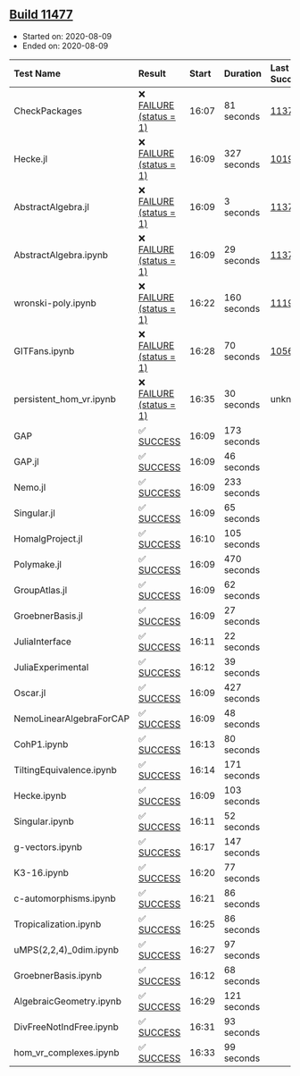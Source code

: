 ## [Build 11477](https://oscarci.mathematik.uni-kl.de/job/oscar/11477/)

* Started on: 2020-08-09
* Ended on: 2020-08-09

| Test Name    | Result | Start | Duration | Last Success | First Failure |
|:-------------|:-------|:------|:---------|:-------------|:--------------|
| CheckPackages | ❌ [FAILURE (status = 1)](https://oscarci.mathematik.uni-kl.de/job/oscar/11477/artifact/logs/build-11477/CheckPackages.log) | 16:07 | 81 seconds | [11376](https://oscarci.mathematik.uni-kl.de/job/oscar/11376/) | [11377](https://oscarci.mathematik.uni-kl.de/job/oscar/11377/) |
| Hecke.jl | ❌ [FAILURE (status = 1)](https://oscarci.mathematik.uni-kl.de/job/oscar/11477/artifact/logs/build-11477/Hecke.jl.log) | 16:09 | 327 seconds | [10197](https://oscarci.mathematik.uni-kl.de/job/oscar/10197/) | [10198](https://oscarci.mathematik.uni-kl.de/job/oscar/10198/) |
| AbstractAlgebra.jl | ❌ [FAILURE (status = 1)](https://oscarci.mathematik.uni-kl.de/job/oscar/11477/artifact/logs/build-11477/AbstractAlgebra.jl.log) | 16:09 | 3 seconds | [11376](https://oscarci.mathematik.uni-kl.de/job/oscar/11376/) | [11377](https://oscarci.mathematik.uni-kl.de/job/oscar/11377/) |
| AbstractAlgebra.ipynb | ❌ [FAILURE (status = 1)](https://oscarci.mathematik.uni-kl.de/job/oscar/11477/artifact/logs/build-11477/AbstractAlgebra.ipynb.log) | 16:09 | 29 seconds | [11376](https://oscarci.mathematik.uni-kl.de/job/oscar/11376/) | [11377](https://oscarci.mathematik.uni-kl.de/job/oscar/11377/) |
| wronski-poly.ipynb | ❌ [FAILURE (status = 1)](https://oscarci.mathematik.uni-kl.de/job/oscar/11477/artifact/logs/build-11477/wronski-poly.ipynb.log) | 16:22 | 160 seconds | [11192](https://oscarci.mathematik.uni-kl.de/job/oscar/11192/) | [11193](https://oscarci.mathematik.uni-kl.de/job/oscar/11193/) |
| GITFans.ipynb | ❌ [FAILURE (status = 1)](https://oscarci.mathematik.uni-kl.de/job/oscar/11477/artifact/logs/build-11477/GITFans.ipynb.log) | 16:28 | 70 seconds | [10566](https://oscarci.mathematik.uni-kl.de/job/oscar/10566/) | [10567](https://oscarci.mathematik.uni-kl.de/job/oscar/10567/) |
| persistent_hom_vr.ipynb | ❌ [FAILURE (status = 1)](https://oscarci.mathematik.uni-kl.de/job/oscar/11477/artifact/logs/build-11477/persistent_hom_vr.ipynb.log) | 16:35 | 30 seconds | unknown | unknown |
| GAP | ✅ [SUCCESS](https://oscarci.mathematik.uni-kl.de/job/oscar/11477/artifact/logs/build-11477/GAP.log) | 16:09 | 173 seconds |  |  |
| GAP.jl | ✅ [SUCCESS](https://oscarci.mathematik.uni-kl.de/job/oscar/11477/artifact/logs/build-11477/GAP.jl.log) | 16:09 | 46 seconds |  |  |
| Nemo.jl | ✅ [SUCCESS](https://oscarci.mathematik.uni-kl.de/job/oscar/11477/artifact/logs/build-11477/Nemo.jl.log) | 16:09 | 233 seconds |  |  |
| Singular.jl | ✅ [SUCCESS](https://oscarci.mathematik.uni-kl.de/job/oscar/11477/artifact/logs/build-11477/Singular.jl.log) | 16:09 | 65 seconds |  |  |
| HomalgProject.jl | ✅ [SUCCESS](https://oscarci.mathematik.uni-kl.de/job/oscar/11477/artifact/logs/build-11477/HomalgProject.jl.log) | 16:10 | 105 seconds |  |  |
| Polymake.jl | ✅ [SUCCESS](https://oscarci.mathematik.uni-kl.de/job/oscar/11477/artifact/logs/build-11477/Polymake.jl.log) | 16:09 | 470 seconds |  |  |
| GroupAtlas.jl | ✅ [SUCCESS](https://oscarci.mathematik.uni-kl.de/job/oscar/11477/artifact/logs/build-11477/GroupAtlas.jl.log) | 16:09 | 62 seconds |  |  |
| GroebnerBasis.jl | ✅ [SUCCESS](https://oscarci.mathematik.uni-kl.de/job/oscar/11477/artifact/logs/build-11477/GroebnerBasis.jl.log) | 16:09 | 27 seconds |  |  |
| JuliaInterface | ✅ [SUCCESS](https://oscarci.mathematik.uni-kl.de/job/oscar/11477/artifact/logs/build-11477/JuliaInterface.log) | 16:11 | 22 seconds |  |  |
| JuliaExperimental | ✅ [SUCCESS](https://oscarci.mathematik.uni-kl.de/job/oscar/11477/artifact/logs/build-11477/JuliaExperimental.log) | 16:12 | 39 seconds |  |  |
| Oscar.jl | ✅ [SUCCESS](https://oscarci.mathematik.uni-kl.de/job/oscar/11477/artifact/logs/build-11477/Oscar.jl.log) | 16:09 | 427 seconds |  |  |
| NemoLinearAlgebraForCAP | ✅ [SUCCESS](https://oscarci.mathematik.uni-kl.de/job/oscar/11477/artifact/logs/build-11477/NemoLinearAlgebraForCAP.log) | 16:09 | 48 seconds |  |  |
| CohP1.ipynb | ✅ [SUCCESS](https://oscarci.mathematik.uni-kl.de/job/oscar/11477/artifact/logs/build-11477/CohP1.ipynb.log) | 16:13 | 80 seconds |  |  |
| TiltingEquivalence.ipynb | ✅ [SUCCESS](https://oscarci.mathematik.uni-kl.de/job/oscar/11477/artifact/logs/build-11477/TiltingEquivalence.ipynb.log) | 16:14 | 171 seconds |  |  |
| Hecke.ipynb | ✅ [SUCCESS](https://oscarci.mathematik.uni-kl.de/job/oscar/11477/artifact/logs/build-11477/Hecke.ipynb.log) | 16:09 | 103 seconds |  |  |
| Singular.ipynb | ✅ [SUCCESS](https://oscarci.mathematik.uni-kl.de/job/oscar/11477/artifact/logs/build-11477/Singular.ipynb.log) | 16:11 | 52 seconds |  |  |
| g-vectors.ipynb | ✅ [SUCCESS](https://oscarci.mathematik.uni-kl.de/job/oscar/11477/artifact/logs/build-11477/g-vectors.ipynb.log) | 16:17 | 147 seconds |  |  |
| K3-16.ipynb | ✅ [SUCCESS](https://oscarci.mathematik.uni-kl.de/job/oscar/11477/artifact/logs/build-11477/K3-16.ipynb.log) | 16:20 | 77 seconds |  |  |
| c-automorphisms.ipynb | ✅ [SUCCESS](https://oscarci.mathematik.uni-kl.de/job/oscar/11477/artifact/logs/build-11477/c-automorphisms.ipynb.log) | 16:21 | 86 seconds |  |  |
| Tropicalization.ipynb | ✅ [SUCCESS](https://oscarci.mathematik.uni-kl.de/job/oscar/11477/artifact/logs/build-11477/Tropicalization.ipynb.log) | 16:25 | 86 seconds |  |  |
| uMPS(2,2,4)_0dim.ipynb | ✅ [SUCCESS](https://oscarci.mathematik.uni-kl.de/job/oscar/11477/artifact/logs/build-11477/uMPS-2-2-4-_0dim.ipynb.log) | 16:27 | 97 seconds |  |  |
| GroebnerBasis.ipynb | ✅ [SUCCESS](https://oscarci.mathematik.uni-kl.de/job/oscar/11477/artifact/logs/build-11477/GroebnerBasis.ipynb.log) | 16:12 | 68 seconds |  |  |
| AlgebraicGeometry.ipynb | ✅ [SUCCESS](https://oscarci.mathematik.uni-kl.de/job/oscar/11477/artifact/logs/build-11477/AlgebraicGeometry.ipynb.log) | 16:29 | 121 seconds |  |  |
| DivFreeNotIndFree.ipynb | ✅ [SUCCESS](https://oscarci.mathematik.uni-kl.de/job/oscar/11477/artifact/logs/build-11477/DivFreeNotIndFree.ipynb.log) | 16:31 | 93 seconds |  |  |
| hom_vr_complexes.ipynb | ✅ [SUCCESS](https://oscarci.mathematik.uni-kl.de/job/oscar/11477/artifact/logs/build-11477/hom_vr_complexes.ipynb.log) | 16:33 | 99 seconds |  |  |
